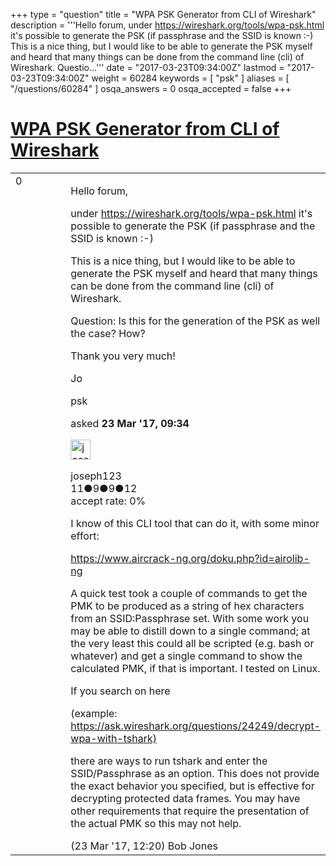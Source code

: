 +++
type = "question"
title = "WPA PSK Generator from CLI of Wireshark"
description = '''Hello forum, under https://wireshark.org/tools/wpa-psk.html it&#x27;s possible to generate the PSK (if passphrase and the SSID is known :-) This is a nice thing, but I would like to be able to generate the PSK myself and heard that many things can be done from the command line (cli) of Wireshark. Questio...'''
date = "2017-03-23T09:34:00Z"
lastmod = "2017-03-23T09:34:00Z"
weight = 60284
keywords = [ "psk" ]
aliases = [ "/questions/60284" ]
osqa_answers = 0
osqa_accepted = false
+++

<div class="headNormal">

# [WPA PSK Generator from CLI of Wireshark](/questions/60284/wpa-psk-generator-from-cli-of-wireshark)

</div>

<div id="main-body">

<div id="askform">

<table id="question-table" style="width:100%;"><colgroup><col style="width: 50%" /><col style="width: 50%" /></colgroup><tbody><tr class="odd"><td style="width: 30px; vertical-align: top"><div class="vote-buttons"><div id="post-60284-score" class="post-score" title="current number of votes">0</div><div id="favorite-count" class="favorite-count"></div></div></td><td><div id="item-right"><div class="question-body"><p>Hello forum,</p><p>under <a href="https://wireshark.org/tools/wpa-psk.html">https://wireshark.org/tools/wpa-psk.html</a> it's possible to generate the PSK (if passphrase and the SSID is known :-)</p><p>This is a nice thing, but I would like to be able to generate the PSK myself and heard that many things can be done from the command line (cli) of Wireshark.</p><p>Question: Is this for the generation of the PSK as well the case? How?</p><p>Thank you very much!</p><p>Jo</p></div><div id="question-tags" class="tags-container tags">psk</div><div id="question-controls" class="post-controls"></div><div class="post-update-info-container"><div class="post-update-info post-update-info-user"><p>asked <strong>23 Mar '17, 09:34</strong></p><img src="https://secure.gravatar.com/avatar/c08acf577aad3b14e932ee8f48cf7d20?s=32&amp;d=identicon&amp;r=g" class="gravatar" width="32" height="32" alt="joseph123&#39;s gravatar image" /><p>joseph123<br />
<span class="score" title="11 reputation points">11</span><span title="9 badges"><span class="badge1">●</span><span class="badgecount">9</span></span><span title="9 badges"><span class="silver">●</span><span class="badgecount">9</span></span><span title="12 badges"><span class="bronze">●</span><span class="badgecount">12</span></span><br />
<span class="accept_rate" title="Rate of the user&#39;s accepted answers">accept rate:</span> <span title="joseph123 has no accepted answers">0%</span></p></div></div><div id="comments-container-60284" class="comments-container"><span id="60287"></span><div id="comment-60287" class="comment"><div id="post-60287-score" class="comment-score"></div><div class="comment-text"><p>I know of this CLI tool that can do it, with some minor effort:</p><p><a href="https://www.aircrack-ng.org/doku.php?id=airolib-ng">https://www.aircrack-ng.org/doku.php?id=airolib-ng</a></p><p>A quick test took a couple of commands to get the PMK to be produced as a string of hex characters from an SSID:Passphrase set. With some work you may be able to distill down to a single command; at the very least this could all be scripted (e.g. bash or whatever) and get a single command to show the calculated PMK, if that is important. I tested on Linux.</p><p>If you search on here</p><p>(example: <a href="https://ask.wireshark.org/questions/24249/decrypt-wpa-with-tshark)">https://ask.wireshark.org/questions/24249/decrypt-wpa-with-tshark)</a></p><p>there are ways to run tshark and enter the SSID/Passphrase as an option. This does not provide the exact behavior you specified, but is effective for decrypting protected data frames. You may have other requirements that require the presentation of the actual PMK so this may not help.</p></div><div id="comment-60287-info" class="comment-info"><span class="comment-age">(23 Mar '17, 12:20)</span> Bob Jones</div></div></div><div id="comment-tools-60284" class="comment-tools"></div><div class="clear"></div><div id="comment-60284-form-container" class="comment-form-container"></div><div class="clear"></div></div></td></tr></tbody></table>

</div>

</div>


